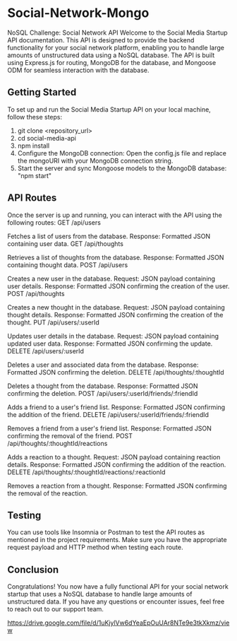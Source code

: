 # Social-Network-Mongo
NoSQL Challenge: Social Network API
Welcome to the Social Media Startup API documentation. This API is designed to provide the backend functionality for your social network platform, enabling you to handle large amounts of unstructured data using a NoSQL database. The API is built using Express.js for routing, MongoDB for the database, and Mongoose ODM for seamless interaction with the database.

## Getting Started
To set up and run the Social Media Startup API on your local machine, follow these steps:
1. git clone <repository_url>
2. cd social-media-api
3. npm install
4. Configure the MongoDB connection: Open the config.js file and replace the mongoURI with your MongoDB connection string.
5. Start the server and sync Mongoose models to the MongoDB database: "npm start"

## API Routes 
Once the server is up and running, you can interact with the API using the following routes:
GET /api/users

Fetches a list of users from the database.
Response: Formatted JSON containing user data.
GET /api/thoughts

Retrieves a list of thoughts from the database.
Response: Formatted JSON containing thought data.
POST /api/users

Creates a new user in the database.
Request: JSON payload containing user details.
Response: Formatted JSON confirming the creation of the user.
POST /api/thoughts

Creates a new thought in the database.
Request: JSON payload containing thought details.
Response: Formatted JSON confirming the creation of the thought.
PUT /api/users/:userId

Updates user details in the database.
Request: JSON payload containing updated user data.
Response: Formatted JSON confirming the update.
DELETE /api/users/:userId

Deletes a user and associated data from the database.
Response: Formatted JSON confirming the deletion.
DELETE /api/thoughts/:thoughtId

Deletes a thought from the database.
Response: Formatted JSON confirming the deletion.
POST /api/users/:userId/friends/:friendId

Adds a friend to a user's friend list.
Response: Formatted JSON confirming the addition of the friend.
DELETE /api/users/:userId/friends/:friendId

Removes a friend from a user's friend list.
Response: Formatted JSON confirming the removal of the friend.
POST /api/thoughts/:thoughtId/reactions

Adds a reaction to a thought.
Request: JSON payload containing reaction details.
Response: Formatted JSON confirming the addition of the reaction.
DELETE /api/thoughts/:thoughtId/reactions/:reactionId

Removes a reaction from a thought.
Response: Formatted JSON confirming the removal of the reaction.

## Testing
You can use tools like Insomnia or Postman to test the API routes as mentioned in the project requirements. Make sure you have the appropriate request payload and HTTP method when testing each route.

## Conclusion 
Congratulations! You now have a fully functional API for your social network startup that uses a NoSQL database to handle large amounts of unstructured data. If you have any questions or encounter issues, feel free to reach out to our support team.


https://drive.google.com/file/d/1uKjylVw6dYeaEpOuUAr8NTe9e3tkXkmz/view